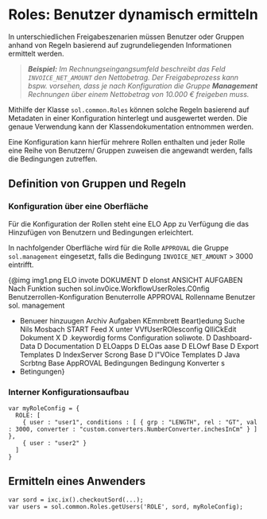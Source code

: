 # Roles: Benutzer dynamisch ermitteln

In unterschiedlichen Freigabeszenarien müssen Benutzer oder Gruppen anhand von Regeln basierend auf zugrundeliegenden Informationen ermittelt werden.

> <span
style='font-weight:bold;font-style:italic'>Beispiel:</span><span
style='font-style:italic'> Im Rechnungseingangsumfeld beschreibt das Feld `INVOICE_NET_AMOUNT` den Nettobetrag. Der Freigabeprozess kann bspw. vorsehen, dass je nach Konfiguration die Gruppe </span><span
style='font-weight:bold;font-style:italic'>Management</span><span
style='font-style:italic'> Rechnungen über einem Nettobetrag von 10.000 € freigeben muss.</span>

Mithilfe der Klasse `sol.common.Roles` können solche Regeln basierend auf Metadaten in einer Konfiguration hinterlegt und ausgewertet werden. Die genaue Verwendung kann der Klassendokumentation entnommen werden.

Eine Konfiguration kann hierfür mehrere Rollen enthalten und jeder Rolle eine Reihe von Benutzern/ Gruppen zuweisen die angewandt werden, falls die Bedingungen zutreffen.

## Definition von Gruppen und Regeln
### Konfiguration über eine Oberfläche

Für die Konfiguration der Rollen steht eine ELO App zu Verfügung die das Hinzufügen von Benutzern und Bedingungen erleichtert.

In nachfolgender Oberfläche wird für die Rolle `APPROVAL` die Gruppe `sol.management` eingesetzt, falls die Bedingung `INVOICE_NET_AMOUNT` &gt; 3000 eintrifft.

{@img img1.png ELO invote 
DOKUMENT 
D elonst 
ANSICHT 
AUFGABEN 
Nach Funktion suchen 
sol.inv0ice.WorkflowUserRoles.C0nfig 
Benutzerrollen-Konfiguration 
Benuterrolle APPROVAL 
Rollenname 
Benutzer 
sol. management 
+ Benueer hinzuugen 
Archiv 
Aufgaben 
KEmmbrett 
Beart)edung Suche 
Nils Mosbach 
START 
Feed 
X 
unter 
VVfUserROlesconfig QIliCkEdit Dokument 
X 
D .keywordig forms 
Configuration 
soliwote. 
D Dashboard-Data 
D Documentation 
D ELOapps 
D ELOas aase 
D ELOwf Base 
D Export Templates 
D IndexServer Scrong Base 
D l"VOice Templates 
D Java Scrbtng Base 
AppROVAL 
Bedingungen 
Bedingung 
Konverter s 
+ Betingungen}

### Interner Konfigurationsaufbau

    var myRoleConfig = {
      ROLE: [
        { user : "user1", conditions : [ { grp : "LENGTH", rel : "GT", val : 3000, converter : "custom.converters.NumberConverter.inchesInCm" } ] },
        { user : "user2" }
      ]
    }

## Ermitteln eines Anwenders

    var sord = ixc.ix().checkoutSord(...);
    var users = sol.common.Roles.getUsers('ROLE', sord, myRoleConfig);
